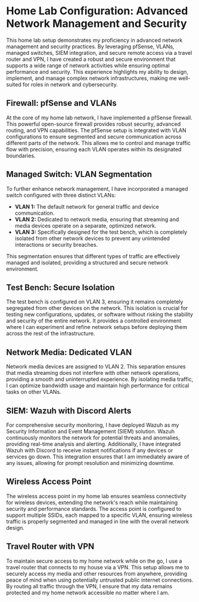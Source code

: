 # Home Lab Configuration: Advanced Network Management and Security

This home lab setup demonstrates my proficiency in advanced network management and security practices. By leveraging pfSense, VLANs, managed switches, SIEM integration, and secure remote access via a travel router and VPN, I have created a robust and secure environment that supports a wide range of network activities while ensuring optimal performance and security. This experience highlights my ability to design, implement, and manage complex network infrastructures, making me well-suited for roles in network and cybersecurity.

## Firewall: pfSense and VLANs

At the core of my home lab network, I have implemented a pfSense firewall. This powerful open-source firewall provides robust security, advanced routing, and VPN capabilities. The pfSense setup is integrated with VLAN configurations to ensure segmented and secure communication across different parts of the network. This allows me to control and manage traffic flow with precision, ensuring each VLAN operates within its designated boundaries.

## Managed Switch: VLAN Segmentation
To further enhance network management, I have incorporated a managed switch configured with three distinct VLANs:

-  **VLAN 1:** The default network for general traffic and device communication.
-  **VLAN 2:** Dedicated to network media, ensuring that streaming and media devices operate on a separate, optimized network.
-  **VLAN 3:**  Specifically designed for the test bench, which is completely isolated from other network devices to prevent any unintended interactions or security breaches.

  This segmentation ensures that different types of traffic are effectively managed and isolated, providing a structured and secure network environment.

  ## Test Bench: Secure Isolation

  The test bench is configured on VLAN 3, ensuring it remains completely segregated from other devices on the network. This isolation is crucial for testing new configurations, updates, or software without risking the stability and security of the entire network. It provides a controlled environment where I can experiment and refine network setups before deploying them across the rest of the infrastructure.

  ## Network Media: Dedicated VLAN
 
  Network media devices are assigned to VLAN 2. This separation ensures that media streaming does not interfere with other network operations, providing a smooth and uninterrupted experience. By isolating media traffic, I can optimize bandwidth usage and maintain high performance for critical tasks on other VLANs.

  ## SIEM: Wazuh with Discord Alerts
  
For comprehensive security monitoring, I have deployed Wazuh as my Security Information and Event Management (SIEM) solution. Wazuh continuously monitors the network for potential threats and anomalies, providing real-time analysis and alerting. Additionally, I have integrated Wazuh with Discord to receive instant notifications if any devices or services go down. This integration ensures that I am immediately aware of any issues, allowing for prompt resolution and minimizing downtime.

## Wireless Access Point

The wireless access point in my home lab ensures seamless connectivity for wireless devices, extending the network's reach while maintaining security and performance standards. The access point is configured to support multiple SSIDs, each mapped to a specific VLAN, ensuring wireless traffic is properly segmented and managed in line with the overall network design.

## Travel Router with VPN

To maintain secure access to my home network while on the go, I use a travel router that connects to my house via a VPN. This setup allows me to securely access my media and other resources from anywhere, providing peace of mind when using potentially untrusted public internet connections. By routing all traffic through the VPN, I ensure that my data remains protected and my home network accessible no matter where I am.


